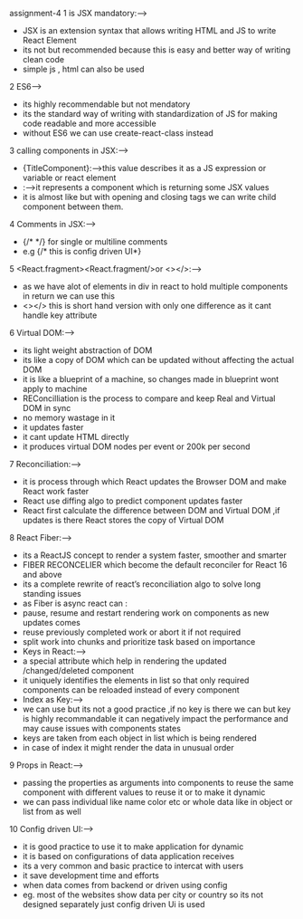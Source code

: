 assignment-4
1	is JSX mandatory:-->
-	JSX is an extension syntax that allows writing HTML and JS to write React Element
-	its not but recommended because this is easy and better way of writing clean code  
-	simple js , html can also be used

2	ES6-->
-	its highly recommendable but not mendatory 
-	its the standard way of writing with standardization of JS for making code readable and more accessible
-	without ES6 we can use create-react-class instead

3	calling components in JSX:-->
-	{TitleComponent}:-->this value describes it as a JS expression or variable or react element
-	<TitleComponent/>:-->it represents a component which is returning some JSX values
-	<TitleComponent><TitleComponent/>it is almost like <TitleComponent/> but with opening and closing tags we can write child component between them.

4	Comments in JSX:-->
-	{/* */} for single or multiline comments
-	e.g {/* this is config driven UI*}

5	<React.fragment><React.fragment/>or <></>:-->
-	as we have alot of elements in div in react to hold multiple components in return we can use this
-	<></> this is short hand version with only one difference as it cant handle key attribute

6	Virtual DOM:-->
-	its light weight abstraction of DOM 
-	its like a copy of DOM which can be updated without affecting the actual DOM
-	it is like a blueprint of a machine, so changes made in blueprint wont apply to machine
-	REConcilliation is the process to compare and keep Real and Virtual DOM in sync
-	no memory wastage in it
-	it updates faster
-	it cant update HTML directly 
-	it produces virtual DOM nodes per event or 200k per second

7	Reconciliation:-->
-	it is process through which React updates the Browser DOM and make React work faster
-	React use diffing algo to predict component updates faster
-	React first calculate the difference between DOM and Virtual DOM ,if updates is there React stores the copy of Virtual DOM

8	React Fiber:-->
-	its  a ReactJS concept to render a system faster, smoother and smarter
-	FIBER RECONCELIER which become the default reconciler for React 16  and above
-	its a complete rewrite of react’s reconciliation algo to solve long standing issues
-	as Fiber is async react can :
-	pause, resume and restart rendering work on components as new updates comes
-	reuse previously completed work or abort it if not required
-	split work into chunks and prioritize task based on importance
-	Keys in React:-->
-	a special attribute which help in rendering the updated /changed/deleted component
-	it uniquely identifies the elements in list so that only required components can be reloaded instead of every component
-	Index as Key:-->
-	we can use but its not a good practice ,if no key is there we can but key is highly recommandable
	it can negatively impact the performance and may cause issues with components states
-	keys are taken from each object in list which is being rendered 
-	in case of index it might render the data in unusual order

9	Props in React:-->
-	passing the properties as arguments into components to reuse the same component with different values to reuse it or to make it dynamic
-	we can pass individual like name color etc or whole data like in object or list from as well

10	Config driven UI:-->
-	it is good practice to use it to make application for dynamic
-	it is based on configurations of data application receives
-	its a very common and basic practice to intercat with users
-	it save development time and efforts
-	when data comes from backend or driven using config
-	eg. most of the websites show data per city or country so its not designed separately just config driven Ui is used
